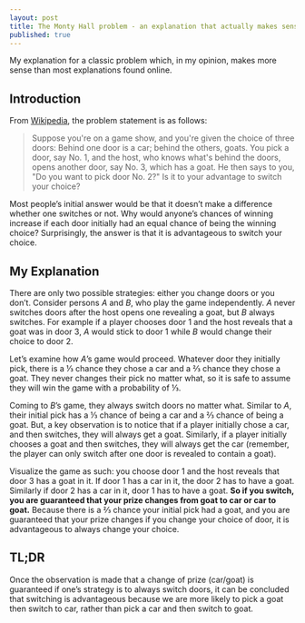 ```yaml
---
layout: post
title: The Monty Hall problem - an explanation that actually makes sense
published: true
---
```

My explanation for a classic problem which, in my opinion, makes more sense than most explanations found online.
<!--break-->

## Introduction

From [Wikipedia](https://en.wikipedia.org/wiki/Monty_Hall_problem#Simple_solutions), the problem statement is as follows:
>Suppose you're on a game show, and you're given the choice of three doors: Behind one door is a car; behind the others, goats. You pick a door, say No. 1, and the host, who knows what's behind the doors, opens another door, say No. 3, which has a goat. He then says to you, "Do you want to pick door No. 2?" Is it to your advantage to switch your choice?

Most people’s initial answer would be that it doesn’t make a difference whether one switches or not. Why would anyone’s chances of winning increase if each door initially had an equal chance of being the winning choice? Surprisingly, the answer is that it is advantageous to switch your choice.

## My Explanation
There are only two possible strategies: either you change doors or you don’t. Consider persons *A* and *B*, who play the game independently. *A* never switches doors after the host opens one revealing a goat, but *B* always switches. For example if a player chooses door 1 and the host reveals that a goat was in door 3, *A* would stick to door 1 while *B* would change their choice to door 2.

Let’s examine how *A*’s game would proceed. Whatever door they initially pick, there is a ⅓ chance they chose a car and a ⅔ chance they chose a goat. They never changes their pick no matter what, so it is safe to assume they will win the game with a probability of ⅓.

Coming to *B*’s game, they always switch doors no matter what. Similar to *A*, their initial pick has a ⅓ chance of being a car and a ⅔ chance of being a goat. But, a key observation is to notice that if a player initially chose a car, and then switches, they will always get a goat. Similarly, if a player initially chooses a goat and then switches, they will always get the car (remember, the player can only switch after one door is revealed to contain a goat).

Visualize the game as such: you choose door 1 and the host reveals that door 3 has a goat in it. If door 1 has a car in it, the door 2 has to have a goat. Similarly if door 2 has a car in it, door 1 has to have a goat. **So if you switch, you are guaranteed that your prize changes from goat to car or car to goat.** Because there is a ⅔ chance your initial pick had a goat, and you are guaranteed that your prize changes if you change your choice of door, it is advantageous to always change your choice.

## TL;DR
Once the observation is made that a change of prize (car/goat) is guaranteed if one’s strategy is to always switch doors, it can be concluded that switching is advantageous because we are more likely to pick a goat then switch to car, rather than pick a car and then switch to goat.